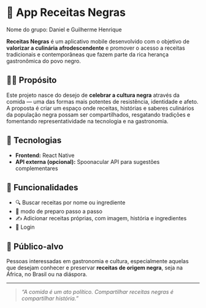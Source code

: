 # 🍲 App Receitas Negras

Nome do grupo: Daniel e Guilherme Henrique

**Receitas Negras** é um aplicativo mobile desenvolvido com o objetivo de **valorizar a culinária afrodescendente** e promover o acesso a receitas tradicionais e contemporâneas que fazem parte da rica herança gastronômica do povo negro.

## ✊🏿 Propósito

Este projeto nasce do desejo de **celebrar a cultura negra** através da comida — uma das formas mais potentes de resistência, identidade e afeto. A proposta é criar um espaço onde receitas, histórias e saberes culinários da população negra possam ser compartilhados, resgatando tradições e fomentando representatividade na tecnologia e na gastronomia.

## 🔧 Tecnologias

- **Frontend:** React Native
- **API externa (opcional):** Spoonacular API para sugestões complementares

## 🎯 Funcionalidades

- 🔍 Buscar receitas por nome ou ingrediente
- 📖 modo de preparo passo a passo
- ✍️ Adicionar receitas próprias, com imagem, história e ingredientes
- 🔐 Login

## 📱 Público-alvo

Pessoas interessadas em gastronomia e cultura, especialmente aquelas que desejam conhecer e preservar **receitas de origem negra**, seja na África, no Brasil ou na diáspora.

---

> _“A comida é um ato político. Compartilhar receitas negras é compartilhar história.”_

